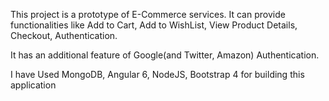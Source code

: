 This project is a prototype of E-Commerce services. 
It can provide functionalities like Add to Cart, Add to WishList, View Product Details, Checkout, Authentication.

It has an additional feature of Google(and Twitter, Amazon) Authentication.

I have Used MongoDB, Angular 6, NodeJS, Bootstrap 4 for building this application
